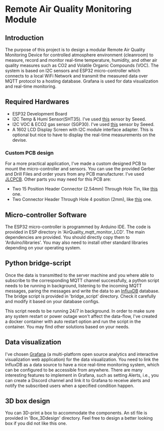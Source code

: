 # Remote Air Quality Monitoring Module

## Introduction
The purpose of this project is to design a modular Remote Air Quality Monitoring Device for controlled atmosphere environment (cleanroom) to measure, record and monitor real-time temperature, humidity, and other air quality measures such as CO2 and Volatile Organic Compounds (VOC). The system is based on I2C sensors and ESP32 micro-controller which connects to a local WiFi Network and transmit the measured data over MQTT protocol to a hosting database. Grafana is used for data visualization and real-time monitoring.

## Required Hardwares
- ESP32 Development Board
- I2C Temp & Humi Sensor(SHT35). I've used [this](https://media.digikey.com/pdf/Data%20Sheets/Seeed%20Technology/Grove_I2C_HighAccuracy_Temp_Humi_Sensor(SHT35)_Web.pdf) sensor by Seeed.
- I2C VOC & ECO2 gas sensor (SGP30). I've used [this](https://media.digikey.com/pdf/Data%20Sheets/Seeed%20Technology/101020512_Web.pdf) sensor by Seeed.
- A 1602 LCD Display Screen with I2C module interface adapter. This is optional but nice to have to display the real-time measurements on the devise.

### Custom PCB design
For a more practical application, I've made a custom designed PCB to mount the micro-controller and sensors. You can use the provided Gerber and Drill Files and order yours from any PCB manufacturer. I've used [JLCPCB](https://jlcpcb.com). Other parts you may need for this PCB are:
- Two 15 Position Header Connector (2.54mm) Through Hole Tin, like [this](https://www.digikey.ca/en/products/detail/sullins-connector-solutions/PPTC151LFBN-RC/810153) one.
- Two Connector Header Through Hole 4 position (2mm), like [this](https://www.digikey.ca/en/products/detail/sullins-connector-solutions/SWR201-NRTN-S04-SA-WH/2769602) one.


## Micro-controller Software
The ESP32 micro-controller is programmed by Arduino IDE. The code is provided in ESP directory in 'AirQuality_mqtt_monitor_LCD'. The main dependencies are provided. You should directly copy them to 'Arduino/libraries'. You may also need to install other standard libraries depending on your operating system.

## Python bridge-script
Once the data is transmitted to the server machine and you where able to subscribe to the corresponding MQTT channel successfully, a python script needs to be running in background, listening to the incoming MQTT messages, paring the messages and write the data to an [InfluxDB](https://www.influxdata.com/get-influxdb/) database. The bridge script is provided in 'bridge_script' directory. Check it carefully and modify it based on your database configs.

This script needs to be running 24/7 in background. In order to make sure any system restart or power outage won't affect the data-flow, I've created a docker container with auto restart option and run the script in the container. You may find other solutions based on your needs.

## Data visualization
I've chosen [Grafana](https://grafana.com) (a multi-platform open source analytics and interactive visualization web application) for the data visualization. You need to link the InfluxDB as a data source to have a nice real-time monitoring system, which can be configured to be accessible from anywhere. There are many interesting features to implement in Grafana, such as setting Alerts, i.e., you can create a Discord channel and link it to Grafana to receive alerts and notify the subscribed users when a specified condition happen.

## 3D box design
You can 3D-print a box to accommodate the components. An stl file is provided in 'Box_3Ddesign' directory. Feel free to design a better looking box if you did not like this one.
